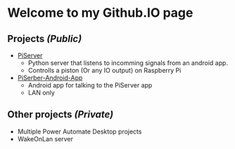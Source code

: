 # Welcome to my Github.IO page
## Projects *(Public)*

- [PiServer](https://github.com/WardVx/PiServer)
	- Python server that listens to incomming signals from an android app.
	- Controlls a piston (Or any IO output) on Raspberry Pi
- [PiSerber-Android-App](https://github.com/WardVx/PiServer-Android-App)
	- Android app for talking to the PiServer app
	- LAN only

## Other projects *(Private)*

- Multiple Power Automate Desktop projects
- WakeOnLan server
